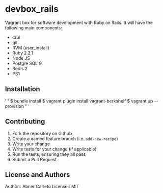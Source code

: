 # devbox_rails

Vagrant box for software development with Ruby on Rails. It will have the
following main components:

- crul
- git
- RVM (user_install)
- Ruby 2.2.1
- Node JS
- Postgre SQL 9
- Redis 2
- PS1

## Installation

'''
$ bundle install
$ vagrant plugin install vagrant-berkshelf
$ vagrant up --provision
'''

## Contributing

1. Fork the repository on Github
2. Create a named feature branch (i.e. `add-new-recipe`)
3. Write your change
4. Write tests for your change (if applicable)
5. Run the tests, ensuring they all pass
6. Submit a Pull Request

## License and Authors

Author:: Abner Carleto
License:: MIT
